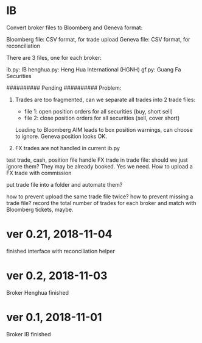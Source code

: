 # IB
Convert broker files to Bloomberg and Geneva format:

Bloomberg file: CSV format, for trade upload
Geneva file: CSV format, for reconciliation

There are 3 files, one for each broker:

ib.py: IB
henghua.py: Heng Hua International (HGNH)
gf.py: Guang Fa Securities


##########
Pending
##########
Problem:

1) Trades are too fragmented, can we separate all trades into 2 trade files:

	- file 1: open position orders for all securities (buy, short sell)
	- file 2: close position orders for all securities (sell, cover short)


	Loading to Bloomberg AIM leads to box position warnings, can choose to ignore.
	Geneva position looks OK.


2) FX trades are not handled in current ib.py




test trade, cash, position file
handle FX trade in trade file: should we just ignore them? They may be already booked. Yes we need. How to upload a FX trade with commission

put trade file into a folder and automate them?

how to prevent upload the same trade file twice? how to prevent missing a trade file? record the total number of trades for each broker and match with Bloomberg tickets, maybe.



# ver 0.21, 2018-11-04
finished interface with reconciliation helper


# ver 0.2, 2018-11-03
Broker Henghua finished


# ver 0.1, 2018-11-01
Broker IB finished



